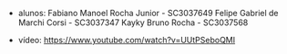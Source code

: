 - alunos:
Fabiano Manoel Rocha Junior    - SC3037649
Felipe Gabriel de Marchi Corsi - SC3037347
Kayky Bruno Rocha              - SC3037568

- vídeo: https://www.youtube.com/watch?v=UUtPSeboQMI
